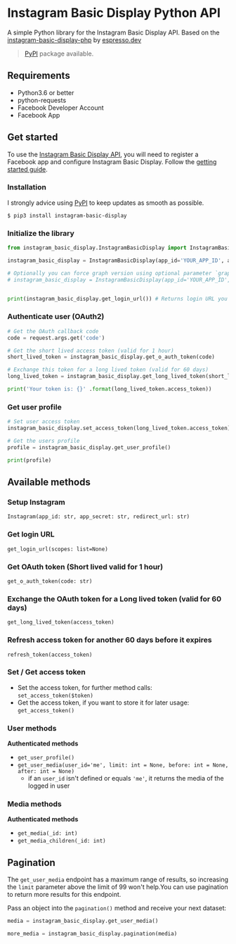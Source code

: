 # Instagram Basic Display Python API

A simple Python library for the Instagram Basic Display API. Based on the [instagram-basic-display-php](https://github.com/espresso-dev/instagram-basic-display-php) by [espresso.dev](https://github.com/espresso-dev)

> [PyPI](#installation) package available.

## Requirements

- Python3.6 or better
- python-requests
- Facebook Developer Account
- Facebook App

## Get started

To use the [Instagram Basic Display API](https://developers.facebook.com/docs/instagram-basic-display-api), you will need to register a Facebook app and configure Instagram Basic Display. Follow the [getting started guide](https://developers.facebook.com/docs/instagram-basic-display-api/getting-started).

### Installation

I strongly advice using [PyPI](https://pypi.org/) to keep updates as smooth as possible.

```
$ pip3 install instagram-basic-display
```

### Initialize the library

```python
from instagram_basic_display.InstagramBasicDisplay import InstagramBasicDisplay

instagram_basic_display = InstagramBasicDisplay(app_id='YOUR_APP_ID', app_secret='YOUR_APP_SECRET', redirect_url='YOUR_APP_REDIRECT_URI')

# Optionally you can force graph version using optional parameter `graph_version`:
# instagram_basic_display = InstagramBasicDisplay(app_id='YOUR_APP_ID', app_secret='YOUR_APP_SECRET', redirect_url='YOUR_APP_REDIRECT_URI', graph_version='v16.0')


print(instagram_basic_display.get_login_url()) # Returns login URL you need to follow

```

### Authenticate user (OAuth2)

```python
# Get the OAuth callback code
code = request.args.get('code')

# Get the short lived access token (valid for 1 hour)
short_lived_token = instagram_basic_display.get_o_auth_token(code)

# Exchange this token for a long lived token (valid for 60 days)
long_lived_token = instagram_basic_display.get_long_lived_token(short_lived_token.get('access_token'))

print('Your token is: {}' .format(long_lived_token.access_token))
```

### Get user profile

```python
# Set user access token
instagram_basic_display.set_access_token(long_lived_token.access_token)

# Get the users profile
profile = instagram_basic_display.get_user_profile()

print(profile)
```

## Available methods

### Setup Instagram

`Instagram(app_id: str, app_secret: str, redirect_url: str)`


### Get login URL

`get_login_url(scopes: list=None)`


### Get OAuth token (Short lived valid for 1 hour)

`get_o_auth_token(code: str)`

### Exchange the OAuth token for a Long lived token (valid for 60 days)

`get_long_lived_token(access_token)`

### Refresh access token for another 60 days before it expires

`refresh_token(access_token)`

### Set / Get access token

- Set the access token, for further method calls: `set_access_token($token)`
- Get the access token, if you want to store it for later usage: `get_access_token()`

### User methods

**Authenticated methods**

- `get_user_profile()`
- `get_user_media(user_id='me', limit: int = None, before: int = None, after: int = None)`
    - if an `user_id` isn't defined or equals `'me'`, it returns the media of the logged in user

### Media methods

**Authenticated methods**

- `get_media(_id: int)`
- `get_media_children(_id: int)`


## Pagination

The `get_user_media` endpoint has a maximum range of results, so increasing the `limit` parameter above the limit of 99 won't help.You can use pagination to return more results for this endpoint.

Pass an object into the `pagination()` method and receive your next dataset:

```python
media = instagram_basic_display.get_user_media()

more_media = instagram_basic_display.pagination(media)
```

